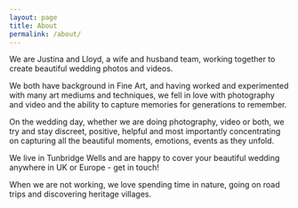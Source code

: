 ```yaml
---
layout: page
title: About
permalink: /about/
---
```


We are Justina and Lloyd, a wife and husband team, working together to create beautiful wedding photos and videos.
  
  We both have background in Fine Art, and having worked and experimented with many art mediums and techniques, we fell in love with photography and video and the ability to capture memories for generations to remember.
  
  On the wedding day, whether we are doing photography, video or both, we try and stay discreet, positive, helpful and most importantly concentrating on capturing all the beautiful moments, emotions, events as they unfold.
  
  We live in Tunbridge Wells and are happy to cover your beautiful wedding anywhere in UK or Europe - get in touch!
  
  When we are not working, we love spending time in nature, going on road trips and discovering heritage villages.

<!-- 
This is the base Jekyll theme. You can find out more info about customizing your Jekyll theme, as well as basic Jekyll usage documentation at [jekyllrb.com](https://jekyllrb.com/)

You can find the source code for Minima at GitHub:
[jekyll][jekyll-organization] /
[minima](https://github.com/jekyll/minima)

You can find the source code for Jekyll at GitHub:
[jekyll][jekyll-organization] /
[jekyll](https://github.com/jekyll/jekyll)


[jekyll-organization]: https://github.com/jekyll -->
